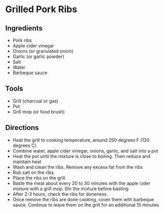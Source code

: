 # Grilled Pork Ribs

## Ingredients
* Pork ribs 
* Apple cider vinegar 
* Onions (or granulated onion)
* Garlic (or garlic powder)
* Salt
* Water
* Barbeque sauce

## Tools 
* Grill (charcoal or gas)
* Pot
* Grill mop (or food brush)

## Directions
* Heat the grill to cooking temperature, around 250 degrees F (120 degrees C).
* Combine water, apple cider vinegar, onions, garlic, and salt into a pot
* Heat the pot until the mixture is close to boiling. Then reduce and maintain heat
* Wash and clean the ribs. Remove any excess fat from the ribs 
* Rub salt on the ribs. 
* Place the ribs on the grill.
* Baste the meat about every 20 to 30 minutes with the apple cider mixture with a grill mop. Stir the mixture before basting
* After 2-3 hours, check the ribs for doneness.
* Once remove the ribs are done cooking, cover them with barbeque sauce. Continue to leave them on the grill for an additional 15 minutes
